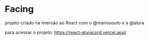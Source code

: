 # Facing
projeto criado na imersão ao React com o @mariosouto e a @alura

para acessar o projeto: https://react-aluracord.vercel.app/
